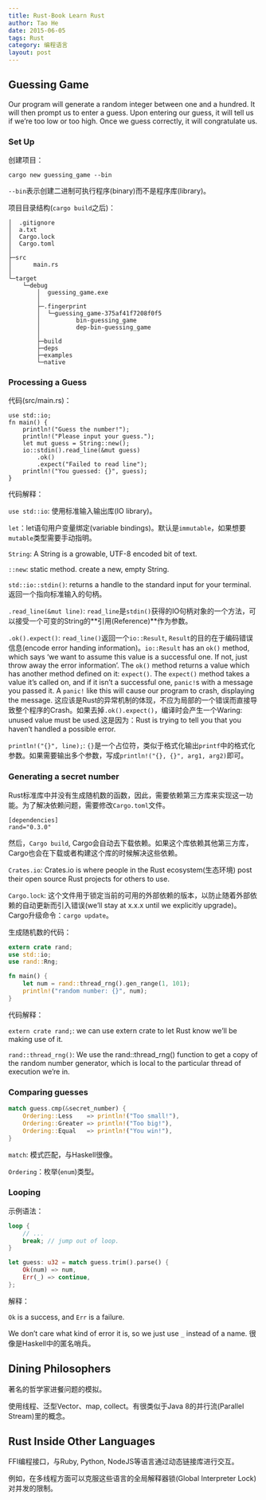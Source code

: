 ```yaml
---
title: Rust-Book Learn Rust
author: Tao He
date: 2015-06-05
tags: Rust
category: 编程语言
layout: post
---
```


Guessing Game
--------------

Our program will generate a random integer between one and a hundred. It will then prompt us to enter a guess. Upon entering our guess, it will tell us if we’re too low or too high. Once we guess correctly, it will congratulate us.

### Set Up

创建项目：

    cargo new guessing_game --bin

`--bin`表示创建二进制可执行程序(binary)而不是程序库(library)。

项目目录结构(`cargo build`之后)：

<!--more-->

~~~
│  .gitignore
│  a.txt
│  Cargo.lock
│  Cargo.toml
│
├─src
│      main.rs
│
└─target
    └─debug
        │  guessing_game.exe
        │
        ├─.fingerprint
        │  └─guessing_game-375af41f7208f0f5
        │          bin-guessing_game
        │          dep-bin-guessing_game
        │
        ├─build
        ├─deps
        ├─examples
        └─native
~~~

### Processing a Guess

代码(src/main.rs)：

~~~
use std::io;
fn main() {
    println!("Guess the number!");
    println!("Please input your guess.");
    let mut guess = String::new();
    io::stdin().read_line(&mut guess)
        .ok()
        .expect("Failed to read line");
    println!("You guessed: {}", guess);
}
~~~

代码解释：

`use std::io`: 使用标准输入输出库(IO library)。

`let`：let语句用户变量绑定(variable bindings)。默认是`immutable`，如果想要`mutable`类型需要手动指明。

`String`: A String is a growable, UTF-8 encoded bit of text.

`::new`: static method. create a new, empty String.

`std::io::stdin()`: returns a handle to the standard input for your terminal. 返回一个指向标准输入的句柄。

`.read_line(&mut line)`: `read_line`是`stdin()`获得的IO句柄对象的一个方法，可以接受一个可变的String的**引用(Reference)**作为参数。

`.ok().expect()`: `read_line()`返回一个`io::Result`, `Result`的目的在于编码错误信息(encode error handing information)。`io::Result` has an `ok()` method, which says ‘we want to assume this value is a successful one. If not, just throw away the error information’. The `ok()` method returns a value which has another method defined on it: `expect()`. The `expect()` method takes a value it’s called on, and if it isn’t a successful one, `panic!`s with a message you passed it. A `panic!` like this will cause our program to crash, displaying the message. 这应该是Rust的异常机制的体现，不应为局部的一个错误而直接导致整个程序的Crash。如果去掉`.ok().expect()`，编译时会产生一个Waring: unused value must be used.这是因为：Rust is trying to tell you that you haven’t handled a possible error.

`println!("{}", line);`: `{}`是一个占位符，类似于格式化输出`printf`中的格式化参数。如果需要输出多个参数，写成`println!("{}, {}", arg1, arg2)`即可。

### Generating a secret number

Rust标准库中并没有生成随机数的函数，因此，需要依赖第三方库来实现这一功能。为了解决依赖问题，需要修改`Cargo.toml`文件。

    [dependencies]
    rand="0.3.0"

然后，`Cargo build`, Cargo会自动去下载依赖。如果这个库依赖其他第三方库，Cargo也会在下载或者构建这个库的时候解决这些依赖。

`Crates.io`: Crates.io is where people in the Rust ecosystem(生态环境) post their open source Rust projects for others to use.

`Cargo.lock`: 这个文件用于锁定当前的可用的外部依赖的版本，以防止随着外部依赖的自动更新而引入错误(we’ll stay at x.x.x until we explicitly upgrade)。Cargo升级命令：`cargo update`。

生成随机数的代码：

~~~rust
extern crate rand;
use std::io;
use rand::Rng;

fn main() {
    let num = rand::thread_rng().gen_range(1, 101);
    println!("random number: {}", num);
}
~~~

代码解释：

`extern crate rand;`: we can use extern crate to let Rust know we’ll be making use of it.

`rand::thread_rng()`: We use the rand::thread_rng() function to get a copy of the random number generator, which is local to the particular thread of execution we’re in.

### Comparing guesses

~~~rust
match guess.cmp(&secret_number) {
    Ordering::Less    => println!("Too small!"),
    Ordering::Greater => println!("Too big!"),
    Ordering::Equal   => println!("You win!"),
}
~~~

`match`: 模式匹配，与Haskell很像。

`Ordering`：枚举(`enum`)类型。

### Looping

示例语法：

~~~rust
loop {
    // ...
    break; // jump out of loop.
}
~~~

~~~rust
let guess: u32 = match guess.trim().parse() {
    Ok(num) => num,
    Err(_) => continue,
};
~~~

解释：

`Ok` is a success, and `Err` is a failure.

We don’t care what kind of error it is, so we just use `_` instead of a name. 很像是Haskell中的匿名哨兵。

Dining Philosophers
--------------------

著名的哲学家进餐问题的模拟。

使用线程、泛型Vector、map, collect。有很类似于Java 8的并行流(Parallel Stream)里的概念。

Rust Inside Other Languages
---------------------------

FFI编程接口，与Ruby, Python, NodeJS等语言通过动态链接库进行交互。

例如，在多线程方面可以克服这些语言的全局解释器锁(Global Interpreter Lock)对并发的限制。

